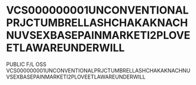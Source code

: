 # VCS000000001UNCONVENTIONALPRJCTUMBRELLASHCHAKAKNACHNUVSEXBASEPAINMARKETI2PLOVEETLAWAREUNDERWILL
PUBLIC F/L OSS VCS000000001UNCONVENTIONALPRJCTUMBRELLASHCHAKAKNACHNUVSEXBASEPAINMARKETI2PLOVEETLAWAREUNDERWILL
